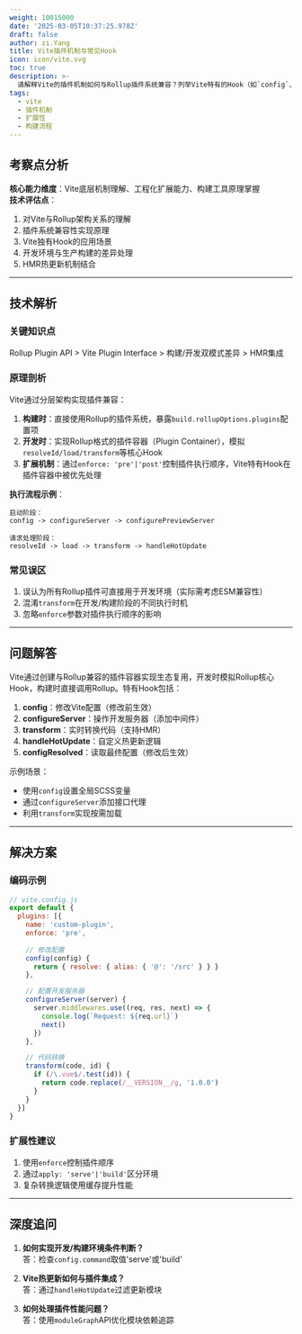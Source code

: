 ```yaml
---
weight: 10015000
date: '2025-03-05T10:37:25.978Z'
draft: false
author: zi.Yang
title: Vite插件机制与常见Hook
icon: icon/vite.svg
toc: true
description: >-
  请解释Vite的插件机制如何与Rollup插件系统兼容？列举Vite特有的Hook（如`config`、`transform`）及其在开发/构建流程中的作用？
tags:
  - vite
  - 插件机制
  - 扩展性
  - 构建流程
---
```


## 考察点分析

**核心能力维度**：Vite底层机制理解、工程化扩展能力、构建工具原理掌握  
**技术评估点**：

1. 对Vite与Rollup架构关系的理解
2. 插件系统兼容性实现原理
3. Vite独有Hook的应用场景
4. 开发环境与生产构建的差异处理
5. HMR热更新机制结合

---

## 技术解析

### 关键知识点

Rollup Plugin API > Vite Plugin Interface > 构建/开发双模式差异 > HMR集成

### 原理剖析

Vite通过分层架构实现插件兼容：

1. **构建时**：直接使用Rollup的插件系统，暴露`build.rollupOptions.plugins`配置项
2. **开发时**：实现Rollup格式的插件容器（Plugin Container），模拟`resolveId/load/transform`等核心Hook
3. **扩展机制**：通过`enforce: 'pre'|'post'`控制插件执行顺序，Vite特有Hook在插件容器中被优先处理

**执行流程示例**：

```
启动阶段：
config -> configureServer -> configurePreviewServer

请求处理阶段：
resolveId -> load -> transform -> handleHotUpdate
```

### 常见误区

1. 误认为所有Rollup插件可直接用于开发环境（实际需考虑ESM兼容性）
2. 混淆`transform`在开发/构建阶段的不同执行时机
3. 忽略`enforce`参数对插件执行顺序的影响

---

## 问题解答

Vite通过创建与Rollup兼容的插件容器实现生态复用，开发时模拟Rollup核心Hook，构建时直接调用Rollup。特有Hook包括：

1. **config**：修改Vite配置（修改前生效）
2. **configureServer**：操作开发服务器（添加中间件）
3. **transform**：实时转换代码（支持HMR）
4. **handleHotUpdate**：自定义热更新逻辑
5. **configResolved**：读取最终配置（修改后生效）

示例场景：

- 使用`config`设置全局SCSS变量
- 通过`configureServer`添加接口代理
- 利用`transform`实现按需加载

---

## 解决方案

### 编码示例

```javascript
// vite.config.js
export default {
  plugins: [{
    name: 'custom-plugin',
    enforce: 'pre',
    
    // 修改配置
    config(config) {
      return { resolve: { alias: { '@': '/src' } } }
    },

    // 配置开发服务器
    configureServer(server) {
      server.middlewares.use((req, res, next) => {
        console.log(`Request: ${req.url}`)
        next()
      })
    },

    // 代码转换
    transform(code, id) {
      if (/\.vue$/.test(id)) {
        return code.replace(/__VERSION__/g, '1.0.0')
      }
    }
  }]
}
```

### 扩展性建议

1. 使用`enforce`控制插件顺序
2. 通过`apply: 'serve'|'build'`区分环境
3. 复杂转换逻辑使用缓存提升性能

---

## 深度追问

1. **如何实现开发/构建环境条件判断？**  
答：检查`config.command`取值'serve'或'build'

2. **Vite热更新如何与插件集成？**  
答：通过`handleHotUpdate`过滤更新模块

3. **如何处理插件性能问题？**  
答：使用`moduleGraph`API优化模块依赖追踪
